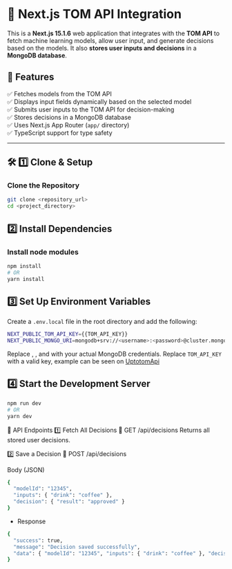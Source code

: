 # 🚀 Next.js TOM API Integration

This is a **Next.js 15.1.6** web application that integrates with the **TOM API** to fetch machine learning models, allow user input, and generate decisions based on the models. It also **stores user inputs and decisions** in a **MongoDB database**.

## 📌 Features

✅ Fetches models from the TOM API  
✅ Displays input fields dynamically based on the selected model  
✅ Submits user inputs to the TOM API for decision-making  
✅ Stores decisions in a MongoDB database  
✅ Uses Next.js App Router (`app/` directory)  
✅ TypeScript support for type safety

---

## 🛠 1️⃣ Clone & Setup

### **Clone the Repository**

```sh
git clone <repository_url>
cd <project_directory>
```

## 2️⃣ Install Dependencies

### **Install node modules**

```sh
npm install
# OR
yarn install
```

## 3️⃣ Set Up Environment Variables

Create a `.env.local` file in the root directory and add the following:

```sh
NEXT_PUBLIC_TOM_API_KEY={{TOM_API_KEY}}
NEXT_PUBLIC_MONGO_URI=mongodb+srv://<username>:<password>@cluster.mongodb.net/<dbname>
```

Replace <username>, <password>, and <dbname> with your actual MongoDB credentials.
Replace `TOM_API_KEY` with a valid key, example can be seen on [UptotomApi](https://docs.up2tom.com/?shell#introduction)

## 4️⃣ Start the Development Server

```sh
npm run dev
# OR
yarn dev
```

🚀 API Endpoints
1️⃣ Fetch All Decisions
📌 GET /api/decisions
Returns all stored user decisions.

2️⃣ Save a Decision
📌 POST /api/decisions

Body (JSON)

```sh
{
  "modelId": "12345",
  "inputs": { "drink": "coffee" },
  "decision": { "result": "approved" }
}
```

- Response

```sh
{
  "success": true,
  "message": "Decision saved successfully",
  "data": { "modelId": "12345", "inputs": { "drink": "coffee" }, "decision": { "result": "approved" } }
}
```
